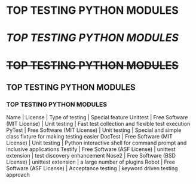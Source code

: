 # **TOP TESTING PYTHON MODULES**
# *TOP TESTING PYTHON MODULES*
# ~~TOP TESTING PYTHON MODULES~~

## **TOP TESTING PYTHON MODULES**
### **TOP TESTING PYTHON MODULES**

Name | License | Type of testing | Special feature
Unittest | Free Software (MIT License) | Unit testing | Fast test collection and flexible test execution
PyTest | Free Software (MIT License) | Unit testing | Special and simple class fixture for making testing easier
DocTest | Free Software (MIT License) | Unit testing | Python interactive shell for command prompt and inclusive applications
Testify | Free Software (ASF License) |
unittest extension | test discovery enhancement
Nose2 | Free Software (BSD License) |
unittest extension | a large number of plugins
Robot | Free Software (ASF License) |
Acceptance testing | keyword driven testing approach